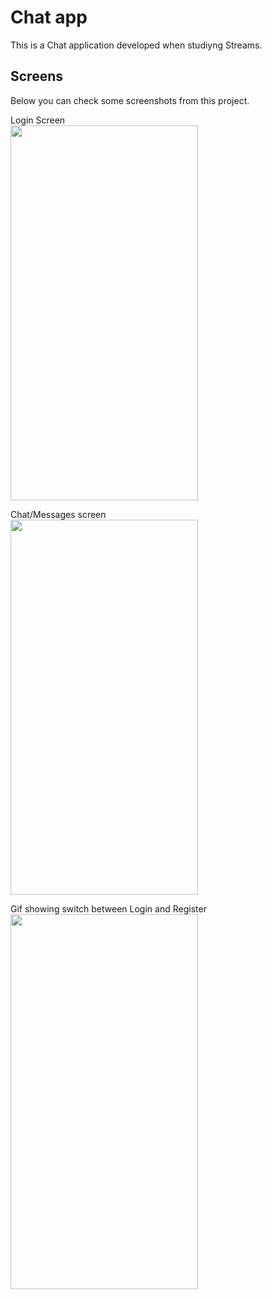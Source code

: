 # Chat app

This is a Chat application developed when studiyng Streams.

## Screens

Below you can check some screenshots from this project.

Login Screen<br/>
<img src="https://user-images.githubusercontent.com/5804314/223948305-994b1bc5-3343-428c-8cdd-270c52c8b081.png" width="300" height="600"/>


Chat/Messages screen<br/>
<img src="https://user-images.githubusercontent.com/5804314/223948353-3f7a644f-a84e-4046-b671-532cc9c93142.png" width="300" height="600"/>

Gif showing switch between Login and Register<br/>
<img src="https://user-images.githubusercontent.com/5804314/223949637-5d1b553e-4549-4419-946c-a6cd26a5f797.gif" width="300" height="600"/>

